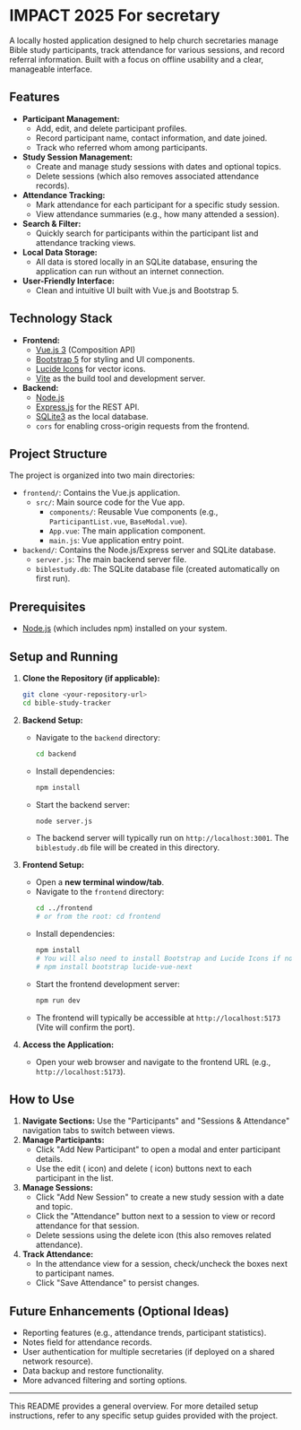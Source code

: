 # IMPACT 2025 For secretary

A locally hosted application designed to help church secretaries manage Bible study participants, track attendance for various sessions, and record referral information. Built with a focus on offline usability and a clear, manageable interface.

## Features

* **Participant Management:**
    * Add, edit, and delete participant profiles.
    * Record participant name, contact information, and date joined.
    * Track who referred whom among participants.
* **Study Session Management:**
    * Create and manage study sessions with dates and optional topics.
    * Delete sessions (which also removes associated attendance records).
* **Attendance Tracking:**
    * Mark attendance for each participant for a specific study session.
    * View attendance summaries (e.g., how many attended a session).
* **Search & Filter:**
    * Quickly search for participants within the participant list and attendance tracking views.
* **Local Data Storage:**
    * All data is stored locally in an SQLite database, ensuring the application can run without an internet connection.
* **User-Friendly Interface:**
    * Clean and intuitive UI built with Vue.js and Bootstrap 5.

## Technology Stack

* **Frontend:**
    * [Vue.js 3](https://vuejs.org/) (Composition API)
    * [Bootstrap 5](https://getbootstrap.com/) for styling and UI components.
    * [Lucide Icons](https://lucide.dev/) for vector icons.
    * [Vite](https://vitejs.dev/) as the build tool and development server.
* **Backend:**
    * [Node.js](https://nodejs.org/)
    * [Express.js](https://expressjs.com/) for the REST API.
    * [SQLite3](https://www.sqlite.org/index.html) as the local database.
    * `cors` for enabling cross-origin requests from the frontend.

## Project Structure

The project is organized into two main directories:

* `frontend/`: Contains the Vue.js application.
    * `src/`: Main source code for the Vue app.
        * `components/`: Reusable Vue components (e.g., `ParticipantList.vue`, `BaseModal.vue`).
        * `App.vue`: The main application component.
        * `main.js`: Vue application entry point.
* `backend/`: Contains the Node.js/Express server and SQLite database.
    * `server.js`: The main backend server file.
    * `biblestudy.db`: The SQLite database file (created automatically on first run).

## Prerequisites

* [Node.js](https://nodejs.org/) (which includes npm) installed on your system.

## Setup and Running

1.  **Clone the Repository (if applicable):**
    ```bash
    git clone <your-repository-url>
    cd bible-study-tracker
    ```

2.  **Backend Setup:**
    * Navigate to the `backend` directory:
        ```bash
        cd backend
        ```
    * Install dependencies:
        ```bash
        npm install
        ```
    * Start the backend server:
        ```bash
        node server.js
        ```
    * The backend server will typically run on `http://localhost:3001`. The `biblestudy.db` file will be created in this directory.

3.  **Frontend Setup:**
    * Open a **new terminal window/tab**.
    * Navigate to the `frontend` directory:
        ```bash
        cd ../frontend
        # or from the root: cd frontend
        ```
    * Install dependencies:
        ```bash
        npm install
        # You will also need to install Bootstrap and Lucide Icons if not already in package.json:
        # npm install bootstrap lucide-vue-next
        ```
    * Start the frontend development server:
        ```bash
        npm run dev
        ```
    * The frontend will typically be accessible at `http://localhost:5173` (Vite will confirm the port).

4.  **Access the Application:**
    * Open your web browser and navigate to the frontend URL (e.g., `http://localhost:5173`).

## How to Use

1.  **Navigate Sections:** Use the "Participants" and "Sessions & Attendance" navigation tabs to switch between views.
2.  **Manage Participants:**
    * Click "Add New Participant" to open a modal and enter participant details.
    * Use the edit (<Edit /> icon) and delete (<Trash2 /> icon) buttons next to each participant in the list.
3.  **Manage Sessions:**
    * Click "Add New Session" to create a new study session with a date and topic.
    * Click the "Attendance" button next to a session to view or record attendance for that session.
    * Delete sessions using the delete icon (this also removes related attendance).
4.  **Track Attendance:**
    * In the attendance view for a session, check/uncheck the boxes next to participant names.
    * Click "Save Attendance" to persist changes.

## Future Enhancements (Optional Ideas)

* Reporting features (e.g., attendance trends, participant statistics).
* Notes field for attendance records.
* User authentication for multiple secretaries (if deployed on a shared network resource).
* Data backup and restore functionality.
* More advanced filtering and sorting options.

---

This README provides a general overview. For more detailed setup instructions, refer to any specific setup guides provided with the project.
